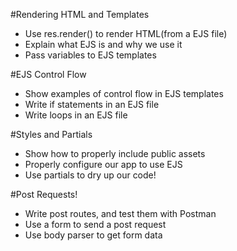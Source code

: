 #Rendering HTML and Templates

* Use res.render() to render HTML(from a EJS file)
* Explain what EJS is and why we use it
* Pass variables to EJS templates



#EJS Control Flow

* Show examples of control flow in EJS templates
* Write if statements in an EJS file
* Write loops in an EJS file



#Styles and Partials

* Show how to properly include public assets
* Properly configure our app to use EJS
* Use partials to dry up our code!


#Post Requests!

* Write post routes, and test them with Postman
* Use a form to send a post request
* Use body parser to get form data